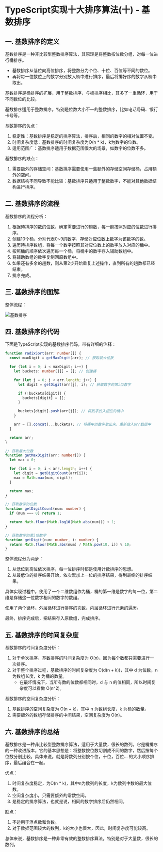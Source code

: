 # TypeScript实现十大排序算法(十) - 基数排序

## 一. 基数排序的定义

基数排序是一种非比较型整数排序算法，其原理是将整数按位数分组，对每一位进行桶排序。

* 基数排序从低位向高位排序，将整数分为个位、十位、百位等不同的数位。
* 再将每一位数位上的数字分别放入桶中进行排序，最后将排好序的数字从桶中取出。

基数排序是桶排序的扩展，用于整数排序，与桶排序相比，其多了一重循环，用于不同数位的比较。

基数排序适用于整数排序，特别是位数大小不一的整数排序，比如电话号码、银行卡号等。

基数排序的优点：

1. 稳定性：基数排序是稳定的排序算法，排序后，相同的数字的相对位置不变。
2. 时间复杂度低：基数排序的时间复杂度为O(n * k)，k为数字的位数。
3. 适用范围广：基数排序适用于数据范围很大的场景，如数字的位数不多。

基数排序的缺点：

1. 需要额外的存储空间：基数排序需要使用一些额外的存储空间存储桶，占用额外的空间。
2. 数据结构不同导致不能比较：基数排序只适用于整数数字，不能对其他数据结构进行排序。



## 二. 基数排序的流程

基数排序的流程分析：

1. 根据待排序的数的位数，确定需要进行的趟数，每一趟按照对应的位数进行排序。
2. 创建10个桶，分别代表0~9的数字，存储对应位数上数字为该数字的数。
3. 遍历待排序数组，将每一个数字按照其对应位数上的数字放入对应的桶中。
4. 按照桶的顺序依次遍历每一个桶，将桶中的数字存入辅助数组中。
5. 将辅助数组的数字复制回原数组中。
6. 如果还有多余的趟数，则从第2步开始重复上述操作，直到所有的趟数都已经结束。
7. 排序完成。





## 三. 基数排序的图解

整体流程：

![基数排序](https://coderwhy-1257727333.cos.ap-guangzhou.myqcloud.com/uPic/%E5%9F%BA%E6%95%B0%E6%8E%92%E5%BA%8F.png)



## 四. 基数排序的代码

下面是TypeScript实现的基数排序代码，带有详细的注释：

```ts
function radixSort(arr: number[]) {
  const maxDigit = getMaxDigit(arr); // 获取最大位数

  for (let i = 0; i < maxDigit; i++) {
    let buckets: number[][] = []; // 创建桶

    for (let j = 0; j < arr.length; j++) {
      let digit = getDigit(arr[j], i); // 获取数字的第i位数字

      if (!buckets[digit]) {
        buckets[digit] = [];
      }

      buckets[digit].push(arr[j]); // 将数字放入相应的桶中
    }

    arr = [].concat(...buckets); // 将桶中的数字取出来，重新放入arr数组中
  }

  return arr;
}

// 获取最大位数
function getMaxDigit(arr: number[]) {
  let max = 0;

  for (let i = 0; i < arr.length; i++) {
    let digit = getDigitCount(arr[i]);
    max = Math.max(max, digit);
  }

  return max;
}

// 获取数字的位数
function getDigitCount(num: number) {
  if (num === 0) return 1;

  return Math.floor(Math.log10(Math.abs(num))) + 1;
}

// 获取数字的第i位数字
function getDigit(num: number, i: number) {
  return Math.floor(Math.abs(num) / Math.pow(10, i)) % 10;
}

```

整体流程分为两步：

1. 从低位到高位依次排序，每一位排序时都是使用计数排序的思想。
2. 从最低位的排序结果开始，依次累加上一位的排序结果，得到最终的排序结果。

具体实现过程中，使用了一个二维数组作为桶，桶的第一维是数字的每一位，第二维是存储这一位数字相同的数字的数组。

使用了两个循环，外层循环进行排序的次数，内层循环进行元素的遍历。

最终，排序完成后，把结果存入原数组，完成排序。





## 五. 基数排序的时间复杂度

基数排序的时间复杂度分析：

1. 对于单次排序，基数排序的时间复杂度为 O(n)，因为每个数都只需要进行一次排序。
2. 对于整个排序过程，基数排序的时间复杂度为 O(d(n + k))，其中 d 为位数，n 为数组长度，k 为桶的数量。
   * 在最坏情况下，当所有数的位数都相同时，d 与 n 的值相同，所以时间复杂度可以看做 O(n^2)。

基数排序的空间复杂度分析：

1. 基数排序的空间复杂度为 O(n + k)，其中 n 为数组长度，k 为桶的数量。
2. 需要额外的数组存储排序的中间结果，空间复杂度为 O(n)。



## 六. 基数排序的总结

基数排序是一种非比较型整数排序算法，适用于大量数，很长的数列。它是桶排序的一种改进版本。它的基本思想是：将整数按位数切割成不同的数字，然后按每个位数分别比较。具体来说，就是将数列分别按个位，十位，百位... 的大小顺序排序，最后组合在一起。

优点：

1. 时间复杂度稳定，为O(n * k)，其中n为数列的长度，k为数列中数的最大位数。
2. 空间复杂度小，只需要额外的常数空间。
3. 是稳定的排序算法，也就是说，相同的数字排序后仍然相同。

缺点：

1. 不适用于浮点数和负数。
2. 对于数据范围较大的数列，k的大小也很大，因此，时间复杂度可能较高。

总体来说，基数排序是一种非常有效的整数排序算法，特别是对于大量数，很长的数列。




